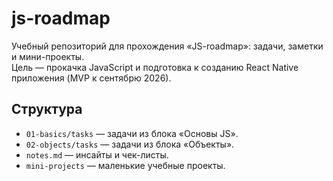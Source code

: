 # js-roadmap

Учебный репозиторий для прохождения «JS-roadmap»: задачи, заметки и мини-проекты.  
Цель — прокачка JavaScript и подготовка к созданию React Native приложения (MVP к сентябрю 2026).

## Структура

- `01-basics/tasks` — задачи из блока «Основы JS».
- `02-objects/tasks` — задачи из блока «Объекты».
- `notes.md` — инсайты и чек-листы.
- `mini-projects` — маленькие учебные проекты.
